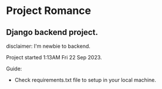 # Project Romance

## Django backend project.

disclaimer: I'm newbie to backend.

Project started 1:13AM Fri 22 Sep 2023.

Guide:
- Check requirements.txt file to setup in your local machine.
